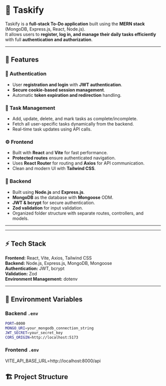 # 📝 Taskify

Taskify is a **full-stack To-Do application** built using the **MERN stack** (MongoDB, Express.js, React, Node.js).  
It allows users to **register, log in, and manage their daily tasks efficiently** with full **authentication and authorization**.  

---

## 🚀 Features

### 🔐 Authentication
- User **registration and login** with **JWT authentication**.
- **Secure cookie-based session management**.
- Automatic **token expiration and redirection** handling.

### 🧾 Task Management
- Add, update, delete, and mark tasks as complete/incomplete.
- Fetch all user-specific tasks dynamically from the backend.
- Real-time task updates using API calls.

### ⚙️ Frontend
- Built with **React** and **Vite** for fast performance.
- **Protected routes** ensure authenticated navigation.
- Uses **React Router** for routing and **Axios** for API communication.
- Clean and modern UI with **Tailwind CSS**.

### 🧠 Backend
- Built using **Node.js** and **Express.js**.
- **MongoDB** as the database with **Mongoose** ODM.
- **JWT & bcrypt** for secure authentication.
- **Zod validation** for input validation.
- Organized folder structure with separate routes, controllers, and models.

---

---

## ⚡ Tech Stack

**Frontend:** React, Vite, Axios, Tailwind CSS  
**Backend:** Node.js, Express.js, MongoDB, Mongoose  
**Authentication:** JWT, bcrypt  
**Validation:** Zod  
**Environment Management:** dotenv  

---

## 🧩 Environment Variables

### Backend `.env`
```bash
PORT=8000
MONGO_URI=your_mongodb_connection_string
JWT_SECRET=your_secret_key
CORS_ORIGIN=http://localhost:5173
```
### Frontend `.env`
VITE_API_BASE_URL=http://localhost:8000/api

## 🏗️ Project Structure

